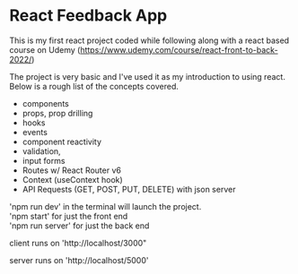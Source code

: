 # React Feedback App

This is my first react project coded while following along with a react based course on Udemy (https://www.udemy.com/course/react-front-to-back-2022/)

The project is very basic and I've used it as my introduction to using react. Below is a rough list of the concepts covered.
- components
- props, prop drilling
- hooks
- events
- component reactivity
- validation,
- input forms
- Routes w/ React Router v6
- Context (useContext hook)
- API Requests (GET, POST, PUT, DELETE) with json server

'npm run dev' in the terminal will launch the project.<br />
'npm start' for just the front end<br />
'npm run server' for just the back end<br />

client runs on 'http://localhost/3000"

server runs on 'http://localhost/5000'
